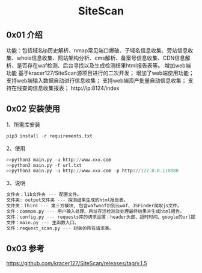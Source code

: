 <h1 align="center" >SiteScan</h1>



## 0x01 介绍

功能：包括域名ip历史解析、nmap常见端口爆破、子域名信息收集、旁站信息收集、whois信息收集、网站架构分析、cms解析、备案号信息收集、CDN信息解析、是否存在waf检测、后台寻找以及生成检测结果html报告表等。
增加web端功能
基于kracer127/SiteScan源项目进行的二次开发；
增加了web端使用功能；
支持web端输入数据自动进行信息收集；
支持web端资产批量自动信息收集；
支持在线查询信息收集报表；
http://ip:8124/index

## 0x02 安装使用

1、所需库安装

```python
pip3 install -r requirements.txt
```

2、使用

```python
>>python3 main.py -u http://www.xxx.com
>>python3 main.py -f url.txt
>>python3 main.py -u http://www.xxx.com -p http://127.0.0.1:8080
```

3、说明

```python
文件夹：lib文件夹 --- 配置文件。
文件夹: output文件夹 --- 探测结果生成的html报告表。
文件夹：Third --- 第三方模块, 包含wafwoof识别云waf、JSFinder爬取js文件。
文件：commom.py --- 用户输入处理、网址存活检测及处理最终结果并生成html报告。
文件：config.py --- requests库的请求设置：header头部、超时时间、google的url提取量、网络错误尝试次数、重定向和代理设置，以及定义扫描的端口。
文件：main.py --- 主函数入口。
文件：request_scan.py --- 封装的所有请求类。
```



## 0x03 参考
https://github.com/kracer127/SiteScan/releases/tag/v.1.5 
